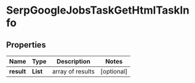 # SerpGoogleJobsTaskGetHtmlTaskInfo


## Properties

| Name | Type | Description | Notes |
|------------ | ------------- | ------------- | -------------|
**result** | **List<SerpGoogleJobsTaskGetHtmlResultInfo>** | array of results |[optional]|